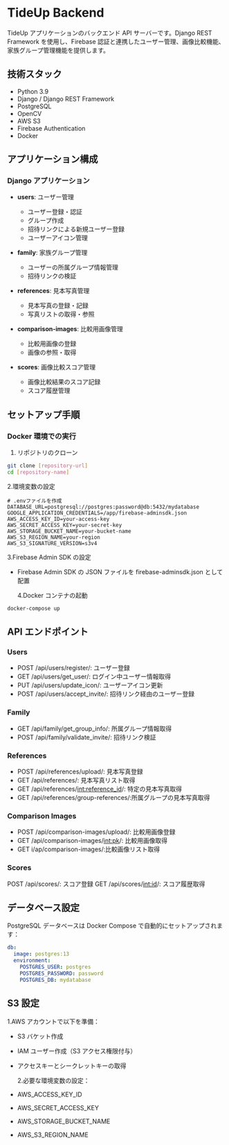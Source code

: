 # TideUp Backend

TideUp アプリケーションのバックエンド API サーバーです。Django REST Framework を使用し、Firebase 認証と連携したユーザー管理、画像比較機能、家族グループ管理機能を提供します。

## 技術スタック

- Python 3.9
- Django / Django REST Framework
- PostgreSQL
- OpenCV
- AWS S3
- Firebase Authentication
- Docker

## アプリケーション構成

### Django アプリケーション

- **users**: ユーザー管理

  - ユーザー登録・認証
  - グループ作成
  - 招待リンクによる新規ユーザー登録
  - ユーザーアイコン管理

- **family**: 家族グループ管理

  - ユーザーの所属グループ情報管理
  - 招待リンクの検証

- **references**: 見本写真管理

  - 見本写真の登録・記録
  - 写真リストの取得・参照

- **comparison-images**: 比較用画像管理

  - 比較用画像の登録
  - 画像の参照・取得

- **scores**: 画像比較スコア管理
  - 画像比較結果のスコア記録
  - スコア履歴管理

## セットアップ手順

### Docker 環境での実行

1. リポジトリのクローン

```bash
git clone [repository-url]
cd [repository-name]
```

2.環境変数の設定

```env
# .envファイルを作成
DATABASE_URL=postgresql://postgres:password@db:5432/mydatabase
GOOGLE_APPLICATION_CREDENTIALS=/app/firebase-adminsdk.json
AWS_ACCESS_KEY_ID=your-access-key
AWS_SECRET_ACCESS_KEY=your-secret-key
AWS_STORAGE_BUCKET_NAME=your-bucket-name
AWS_S3_REGION_NAME=your-region
AWS_S3_SIGNATURE_VERSION=s3v4
```

3.Firebase Admin SDK の設定

- Firebase Admin SDK の JSON ファイルを firebase-adminsdk.json として配置

  4.Docker コンテナの起動

```bash
docker-compose up
```

## API エンドポイント

### Users

- POST /api/users/register/: ユーザー登録
- GET /api/users/get_user/: ログイン中ユーザー情報取得
- PUT /api/users/update_icon/: ユーザーアイコン更新
- POST /api/users/accept_invite/: 招待リンク経由のユーザー登録

### Family

- GET /api/family/get_group_info/: 所属グループ情報取得
- POST /api/family/validate_invite/: 招待リンク検証

### References

- POST /api/references/upload/: 見本写真登録
- GET /api/references/: 見本写真リスト取得
- GET /api/references/<int:reference_id>/: 特定の見本写真取得
- GET /api/references/group-references/:所属グループの見本写真取得

### Comparison Images

- POST /api/comparison-images/upload/: 比較用画像登録
- GET /api/comparison-images/<int:pk>/: 比較用画像取得
- GET i/ap/comparison-images/:比較画像リスト取得

### Scores

POST /api/scores/: スコア登録
GET /api/scores/<int:id>/: スコア履歴取得

## データベース設定

PostgreSQL データベースは Docker Compose で自動的にセットアップされます：

```yaml
db:
  image: postgres:13
  environment:
    POSTGRES_USER: postgres
    POSTGRES_PASSWORD: password
    POSTGRES_DB: mydatabase
```

## S3 設定

1.AWS アカウントで以下を準備：

- S3 バケット作成
- IAM ユーザー作成（S3 アクセス権限付与）
- アクセスキーとシークレットキーの取得

  2.必要な環境変数の設定：

- AWS_ACCESS_KEY_ID
- AWS_SECRET_ACCESS_KEY
- AWS_STORAGE_BUCKET_NAME
- AWS_S3_REGION_NAME
